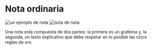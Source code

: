 # Nota ordinaria #

![un ejemplo de nota](https://github.com/docART/documentacion/blob/recipe/prototyping/grafemas/nota.jpeg)
![nota de nota](https://github.com/docART/documentacion/blob/recipe/prototyping/grafemas/nota2.jpeg)

Una nota está compuesta de dos partes: la primera es un grafema y, la segunda, un texto explicativo que debe respetar en lo posible las cinco reglas de oro.
